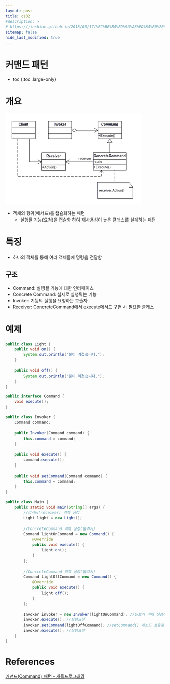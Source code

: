 ```yaml
---
layout: post
title: cs32
#description: >
# https://jinshine.github.io/2018/05/17/%EC%BB%B4%ED%93%A8%ED%84%B0%20%EA%B8%B0%EC%B4%88/%EB%A9%94%EB%AA%A8%EB%A6%AC%EA%B5%AC%EC%A1%B0/
sitemap: false
hide_last_modified: true
---
```

# 커맨드 패턴

* toc
{:toc .large-only}

# 개요

![](/assets/img/cs/command.png)

- 객체의 행위(메서드)를 캡슐화하는 패턴
  - 실행될 기능(요청)을 캡슐화 하여 재사용성이 높은 클래스를 설계하는 패턴

# 특징

- 하나의 객체를 통해 여러 객체들에 명령을 전달함

## 구조

- Command: 실행될 기능에 대한 인터페이스
- Concrete Command: 실제로 실행됙는 기능
- Invoker: 기능의 실행을 요청하는 호출자
- Receiver: ConcreteCommand에서 execute메서드 구현 시 필요한 클래스


# 예제

```JAVA
public class Light {
    public void on() {
        System.out.println("불이 켜졌습니다.");
    }

    public void off() {
        System.out.println("불이 꺼졌습니다.");
    }
}
```

```JAVA
public interface Command {
    void execute();
}
```

```JAVA
public class Invoker {
    Command command;

    public Invoker(Command command) {
        this.command = command;
    }

    public void execute() {
        command.execute();
    }

    public void setCommand(Command command) {
        this.command = command;
    }
}
```

```JAVA
public class Main {
    public static void main(String[] args) {
        //리시버(receiver) 객체 생성
        Light light = new Light();

        //ConcreteCommand 객체 생성(불켜기)
        Command lightOnCommand = new Command() {
            @Override
            public void execute() {
                light.on();
            }
        };

        //ConcreteCommand 객체 생성(불끄기)
        Command lightOffCommand = new Command() {
            @Override
            public void execute() {
                light.off();
            }
        };

        Invoker invoker = new Invoker(lightOnCommand); //인보커 객체 생성하며 생성자 매개변수로 커맨드 객체 전달
        invoker.execute(); //실행요청
        invoker.setCommand(lightOffCommand); //setCommand() 메소드 호출로 다른 커맨드 객체 설정
        invoker.execute(); //실행요청
    }
}
```

# References

[커맨드(Command) 패턴 - 개돌프로그래밍](https://dogrushdev.tistory.com/272)

[]()
